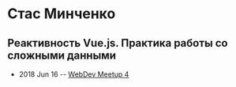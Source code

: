 # Стас Минченко

## Реактивность Vue.js. Практика работы со сложными данными
- 2018 Jun 16 -- [WebDev Meetup 4](https://www.youtube.com/watch?v=bW7qO0utDXA)    
